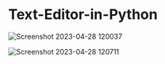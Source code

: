 # Text-Editor-in-Python
![Screenshot 2023-04-28 120037](https://user-images.githubusercontent.com/110162215/235073753-01d4a370-17af-43c7-be71-e495c58466fe.png)

![Screenshot 2023-04-28 120711](https://user-images.githubusercontent.com/110162215/235073763-406627dd-269c-4030-bb48-cc6cae2afe69.png)

